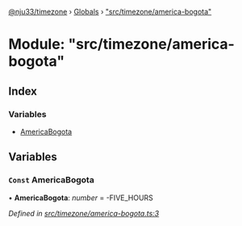 [@nju33/timezone](../README.md) › [Globals](../globals.md) › ["src/timezone/america-bogota"](_src_timezone_america_bogota_.md)

# Module: "src/timezone/america-bogota"

## Index

### Variables

* [AmericaBogota](_src_timezone_america_bogota_.md#const-americabogota)

## Variables

### `Const` AmericaBogota

• **AmericaBogota**: *number* = -FIVE_HOURS

*Defined in [src/timezone/america-bogota.ts:3](https://github.com/nju33/timezone/blob/c9267a7/src/timezone/america-bogota.ts#L3)*
